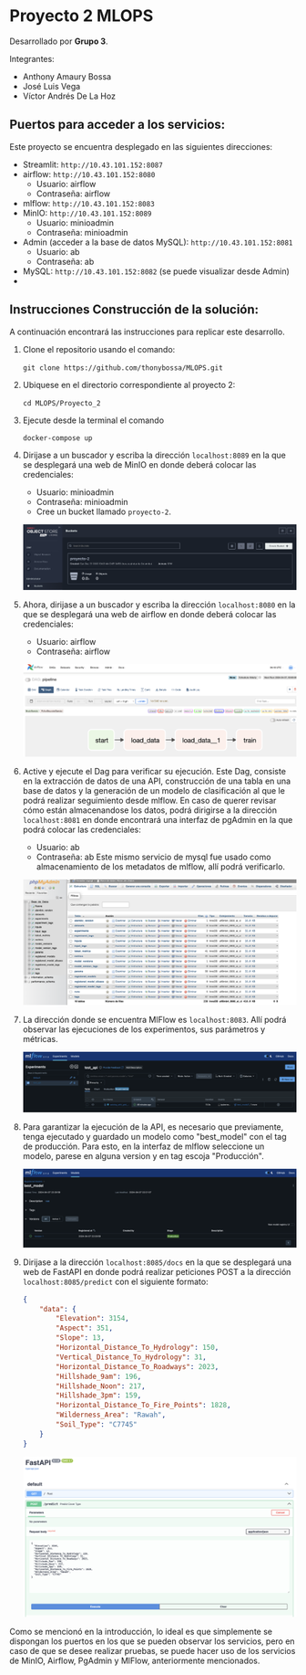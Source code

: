 # Proyecto 2 MLOPS

Desarrollado por **Grupo 3**.

Integrantes:
* Anthony Amaury Bossa
* José Luis Vega
* Víctor Andrés De La Hoz

## Puertos para acceder a los servicios:
Este proyecto se encuentra desplegado en las siguientes direcciones:
* Streamlit: `http://10.43.101.152:8087`
* airflow: `http://10.43.101.152:8080`
    * Usuario: airflow
    * Contraseña: airflow
* mlflow: `http://10.43.101.152:8083`
* MinIO: `http://10.43.101.152:8089`
    * Usuario: minioadmin
    * Contraseña: minioadmin
* Admin (acceder a la base de datos MySQL): `http://10.43.101.152:8081`
    * Usuario: ab
    * Contraseña: ab
* MySQL: `http://10.43.101.152:8082` (se puede visualizar desde Admin)
* 


## Instrucciones Construcción de la solución:
A continuación encontrará las instrucciones para replicar este desarrollo.

1. Clone el repositorio usando el comando:

    `git clone https://github.com/thonybossa/MLOPS.git`

2. Ubiquese en el directorio correspondiente al proyecto 2:

    `cd MLOPS/Proyecto_2`

3. Ejecute desde la terminal el comando
    ```bash
    docker-compose up
    ```
4. Dirijase a un buscador y escriba la dirección `localhost:8089` en la que se desplegará una web de MinIO en donde deberá colocar las credenciales:
    * Usuario: minioadmin
    * Contraseña: minioadmin

    - Cree un bucket llamado `proyecto-2`.

    ![MinIO](images/minio.png)

6. Ahora, dirijase a un buscador y escriba la dirección `localhost:8080` en la que se desplegará una web de airflow en donde deberá colocar las credenciales:
    * Usuario: airflow
    * Contraseña: airflow

    ![Airflow](images/airflow.png)

5. Active y ejecute el Dag para verificar su ejecución. Este Dag, consiste en la extracción de datos de una API, construcción de una tabla en una base de datos y la generación de un modelo de clasificación al que le podrá realizar seguimiento desde mlflow. En caso de querer revisar cómo están almacenandose los datos, podrá dirigirse a la dirección `localhost:8081` en donde encontrará una interfaz de pgAdmin en la que podrá colocar las credenciales:
    * Usuario: ab
    * Contraseña: ab
Este mismo servicio de mysql fue usado como almacenamiento de los metadatos de mlflow, allí podrá verificarlo.

    ![pgAdmin](images/mysql.png)

6. La dirección donde se encuentra MlFlow es `localhost:8083`. Allí podrá observar las ejecuciones de los experimentos, sus parámetros y métricas.

    ![MlFlow](images/mlflow.png)

7. Para garantizar la ejecución de la API, es necesario que previamente, tenga ejecutado y guardado un modelo como "best_model" con el tag de producción. Para esto, en la interfaz de mlflow seleccione un modelo, parese en alguna version y en tag escoja "Producción".

    ![Modelo](images/bestmodel.png)

8. Dirijase a la dirección `localhost:8085/docs` en la que se desplegará una web de FastAPI en donde podrá realizar peticiones POST a la dirección `localhost:8085/predict` con el siguiente formato:
    ```json
    {
        "data": {
            "Elevation": 3154,
            "Aspect": 351,
            "Slope": 13,
            "Horizontal_Distance_To_Hydrology": 150,
            "Vertical_Distance_To_Hydrology": 31,
            "Horizontal_Distance_To_Roadways": 2023,
            "Hillshade_9am": 196,
            "Hillshade_Noon": 217,
            "Hillshade_3pm": 159,
            "Horizontal_Distance_To_Fire_Points": 1828,
            "Wilderness_Area": "Rawah",
            "Soil_Type": "C7745"
        }
    }
    ```
    ![FastAPI](images/fastapi.png)

Como se mencionó en la introducción, lo ideal es que simplemente se dispongan los puertos en los que se pueden observar los servicios, pero en caso de que se desee realizar pruebas, se puede hacer uso de los servicios de MinIO, Airflow, PgAdmin y MlFlow, anteriormente mencionados.